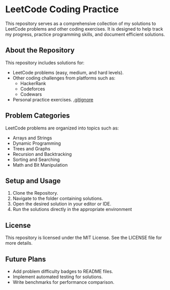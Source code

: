 
# LeetCode Coding Practice
This repository serves as a comprehensive collection of my solutions to LeetCode problems and other 
coding exercises. It is designed to help track my progress, practice programming skills, and document 
efficient solutions.


## About the Repository
This repository includes solutions for:
- LeetCode problems (easy, medium, and hard levels).
- Other coding challenges from platforms such as:
  - HackerRank
  - Codeforces
  - Codewars
- Personal practice exercises.
[.gitignore](.gitignore)

## Problem Categories
LeetCode problems are organized into topics such as:
- Arrays and Strings
- Dynamic Programming
- Trees and Graphs
- Recursion and Backtracking
- Sorting and Searching
- Math and Bit Manipulation


## Setup and Usage
1. Clone the Repository.
2. Navigate to the folder containing solutions.
3. Open the desired solution in your editor or IDE.
4. Run the solutions directly in the appropriate environment


## License
This repository is licensed under the MIT License. See the LICENSE file for more details.


## Future Plans
- Add problem difficulty badges to README files.
- Implement automated testing for solutions.
- Write benchmarks for performance comparison.
